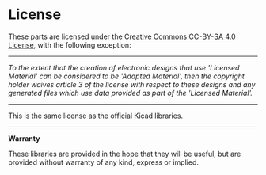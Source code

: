 # License

These parts are licensed under the [Creative Commons CC-BY-SA 4.0 License](https://creativecommons.org/licenses/by-sa/4.0/legalcode), with the following exception:

---------

_To the extent that the creation of electronic designs that use 'Licensed Material' can be considered to be 'Adapted Material', then the copyright holder waives article 3 of the license with respect to these designs and any generated files which use data provided as part of the 'Licensed Material'._

---------

This is the same license as the official Kicad libraries.

----------------------

**Warranty**

These libraries are provided in the hope that they will be useful, but are provided without warranty of any kind, express or implied.
